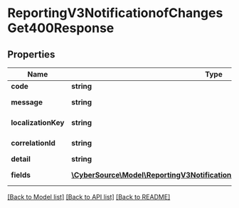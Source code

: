 # ReportingV3NotificationofChangesGet400Response

## Properties
Name | Type | Description | Notes
------------ | ------------- | ------------- | -------------
**code** | **string** | Error code | 
**message** | **string** | Error message | 
**localizationKey** | **string** | Localization Key Name | [optional] 
**correlationId** | **string** | Correlation Id | [optional] 
**detail** | **string** | Error Detail | [optional] 
**fields** | [**\CyberSource\Model\ReportingV3NotificationofChangesGet400ResponseFields[]**](ReportingV3NotificationofChangesGet400ResponseFields.md) | Error fields List | [optional] 

[[Back to Model list]](../README.md#documentation-for-models) [[Back to API list]](../README.md#documentation-for-api-endpoints) [[Back to README]](../README.md)


